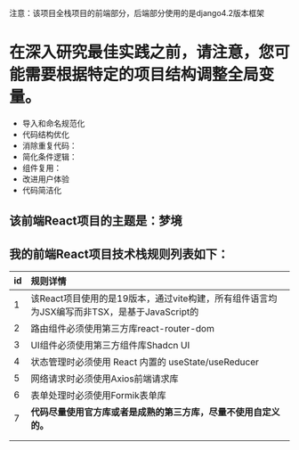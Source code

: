 注意：该项目全栈项目的前端部分，后端部分使用的是django4.2版本框架

# 在深入研究最佳实践之前，请注意，您可能需要根据特定的项目结构调整全局变量。

- 导入和命名规范化
- 代码结构优化
- 消除重复代码：
- 简化条件逻辑：
- 组件复用：
- 改进用户体验
- 代码简洁化

## 该前端React项目的主题是：梦境



## 我的前端React项目技术栈规则列表如下：

| id   | 规则详情                                                     |
| ---- | :----------------------------------------------------------- |
| 1    | 该React项目使用的是19版本，通过vite构建，所有组件语言均为JSX编写而非TSX，是基于JavaScript的 |
| 2    | 路由组件必须使用第三方库react-router-dom                     |
| 3    | UI组件必须使用第三方组件库Shadcn UI                          |
| 4    | 状态管理时必须使用 React 内置的 useState/useReducer          |
| 5    | 网络请求时必须使用Axios前端请求库                            |
| 6    | 表单处理时必须使用Formik表单库                               |
| 7    | **代码尽量使用官方库或者是成熟的第三方库，尽量不使用自定义的。** |
|      |                                                              |
|      |                                                              |

